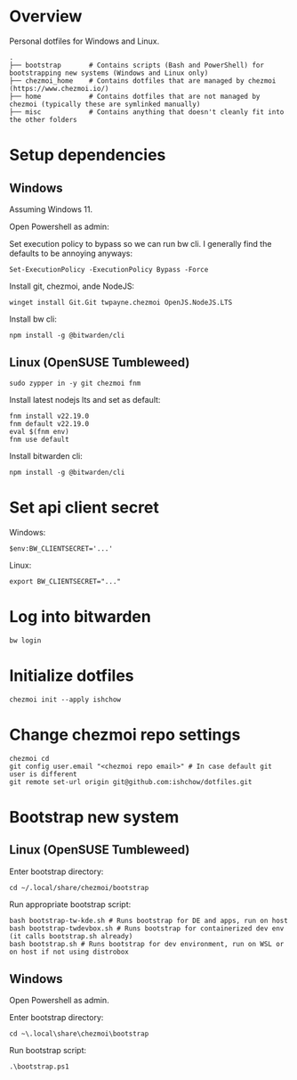 # Overview

Personal dotfiles for Windows and Linux.

```
.
├── bootstrap       # Contains scripts (Bash and PowerShell) for bootstrapping new systems (Windows and Linux only)
├── chezmoi_home    # Contains dotfiles that are managed by chezmoi (https://www.chezmoi.io/)
├── home            # Contains dotfiles that are not managed by chezmoi (typically these are symlinked manually)
├── misc            # Contains anything that doesn't cleanly fit into the other folders
```

# Setup dependencies

## Windows

Assuming Windows 11.

Open Powershell as admin:

Set execution policy to bypass so we can run bw cli. I generally find the defaults to be annoying anyways:

```
Set-ExecutionPolicy -ExecutionPolicy Bypass -Force
```

Install git, chezmoi, ande NodeJS:

```
winget install Git.Git twpayne.chezmoi OpenJS.NodeJS.LTS
```

Install bw cli:

```
npm install -g @bitwarden/cli
```

## Linux (OpenSUSE Tumbleweed)

```
sudo zypper in -y git chezmoi fnm
```

Install latest nodejs lts and set as default:

```
fnm install v22.19.0
fnm default v22.19.0
eval $(fnm env)
fnm use default
```

Install bitwarden cli:

```
npm install -g @bitwarden/cli
```

# Set api client secret

Windows:

```
$env:BW_CLIENTSECRET='...'
```

Linux:

```
export BW_CLIENTSECRET="..."
```

# Log into bitwarden

```
bw login
```

# Initialize dotfiles

```
chezmoi init --apply ishchow
```

# Change chezmoi repo settings

```
chezmoi cd
git config user.email "<chezmoi repo email>" # In case default git user is different
git remote set-url origin git@github.com:ishchow/dotfiles.git
```

# Bootstrap new system
## Linux (OpenSUSE Tumbleweed)

Enter bootstrap directory:

```
cd ~/.local/share/chezmoi/bootstrap
```

Run appropriate bootstrap script:

```
bash bootstrap-tw-kde.sh # Runs bootstrap for DE and apps, run on host
bash bootstrap-twdevbox.sh # Runs bootstrap for containerized dev env (it calls bootstrap.sh already)
bash bootstrap.sh # Runs bootstrap for dev environment, run on WSL or on host if not using distrobox
```

## Windows

Open Powershell as admin.

Enter bootstrap directory:

```
cd ~\.local\share\chezmoi\bootstrap
```

Run bootstrap script:

```
.\bootstrap.ps1
```
